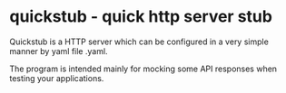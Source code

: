 # quickstub - quick http server stub

Quickstub is a HTTP server which can be configured in a very simple manner by yaml file .yaml.

The program is intended mainly for mocking some API responses when testing your applications. 
